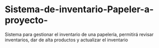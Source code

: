 # Sistema-de-inventario-Papeler-a-proyecto-
Sistema para gestionar el inventario de una papelería, permitirá revisar inventarios, dar de alta productos y actualizar el inventario
